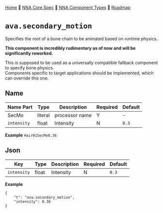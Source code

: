 [Home](../../readme.md) 🔶 [NNA Core Spec](../../nna_spec.md) 🔶 [NNA Component Types](../../nna_component_types.md) 🔶 [Roadmap](../../roadmap.md)

# `ava.secondary_motion`
Specifies the root of a bone chain to be animated based on runtime physics.

**This component is incredibly rudimentary as of now and will be significantly reworked.**

This is supposed to be used as a universally compatible fallback component to specify bone physics.\
Components specific to target applications should be implemented, which can override this one.

## Name
| Name Part | Type | Description | Required | Default |
| --- | --- | --- | --- | --- |
| SecMo | literal | processor name | Y | - |
| `intensity` | float | Intensity | N | `0.3` |

**Example**
`Hair01SecMo0.36`

## Json
| Key | Type | Description | Required | Default |
| --- | --- | --- | --- | --- |
| `intensity` | float | Intensity | N | `0.3` |

**Example**
```
{
	"t": "ava.secondary_motion",
	"intensity": 0.36
}
```
